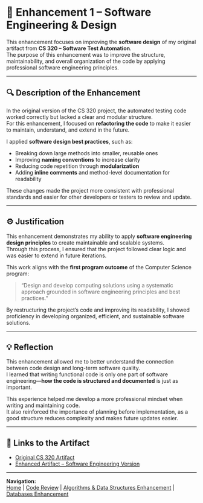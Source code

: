 # 🧩 Enhancement 1 – Software Engineering & Design

This enhancement focuses on improving the **software design** of my original artifact from **CS 320 – Software Test Automation**.  
The purpose of this enhancement was to improve the structure, maintainability, and overall organization of the code by applying professional software engineering principles.

---

## 🔍 Description of the Enhancement

In the original version of the CS 320 project, the automated testing code worked correctly but lacked a clear and modular structure.  
For this enhancement, I focused on **refactoring the code** to make it easier to maintain, understand, and extend in the future.  

I applied **software design best practices**, such as:
- Breaking down large methods into smaller, reusable ones  
- Improving **naming conventions** to increase clarity  
- Reducing code repetition through **modularization**  
- Adding **inline comments** and method-level documentation for readability  

These changes made the project more consistent with professional standards and easier for other developers or testers to review and update.

---

## ⚙️ Justification

This enhancement demonstrates my ability to apply **software engineering design principles** to create maintainable and scalable systems.  
Through this process, I ensured that the project followed clear logic and was easier to extend in future iterations.

This work aligns with the **first program outcome** of the Computer Science program:  
> “Design and develop computing solutions using a systematic approach grounded in software engineering principles and best practices.”

By restructuring the project’s code and improving its readability, I showed proficiency in developing organized, efficient, and sustainable software solutions.

---

## 💡 Reflection

This enhancement allowed me to better understand the connection between code design and long-term software quality.  
I learned that writing functional code is only one part of software engineering—**how the code is structured and documented** is just as important.

This experience helped me develop a more professional mindset when writing and maintaining code.  
It also reinforced the importance of planning before implementation, as a good structure reduces complexity and makes future updates easier.

---

## 🧾 Links to the Artifact
- [Original CS 320 Artifact](https://github.com/valeriac12/valeriac12.github.io/blob/main/CS320_Original.zip)
- [Enhanced Artifact – Software Engineering Version](https://github.com/valeriac12/valeriac12.github.io/blob/main/CS320_Enhanced_SoftwareDesign.zip)

---

**Navigation:**  
[Home](index.html) | [Code Review](code-review.html) | [Algorithms & Data Structures Enhancement](enhancement2.html) | [Databases Enhancement](enhancement3.html)
